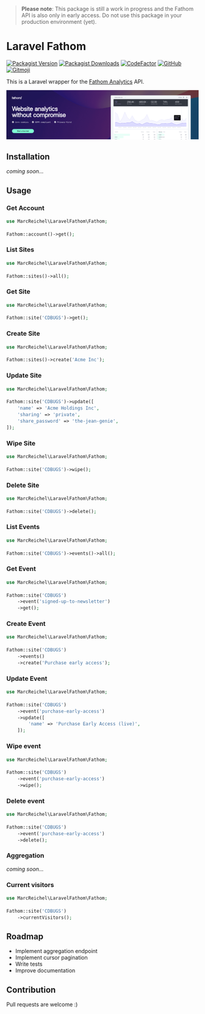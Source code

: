> **Please note**: This package is still a work in progress and the Fathom API is also only in early access. Do not use this package in your production environment (yet).

# Laravel Fathom

[![Packagist Version](https://img.shields.io/packagist/v/marcreichel/laravel-fathom)](https://packagist.org/packages/marcreichel/laravel-fathom)
[![Packagist Downloads](https://img.shields.io/packagist/dt/marcreichel/laravel-fathom)](https://packagist.org/packages/marcreichel/laravel-fathom)
[![CodeFactor](https://www.codefactor.io/repository/github/marcreichel/laravel-fathom/badge)](https://www.codefactor.io/repository/github/marcreichel/laravel-fathom)
[![GitHub](https://img.shields.io/github/license/marcreichel/laravel-fathom)](https://packagist.org/packages/marcreichel/laravel-fathom)
[![Gitmoji](https://img.shields.io/badge/gitmoji-%20😜%20😍-FFDD67.svg)](https://gitmoji.dev)

This is a Laravel wrapper for the [Fathom Analytics](https://usefathom.com/ref/SILMHC) API.

[![Fathom Analytics](art/fathom-banner.png)](https://usefathom.com/ref/SILMHC)

## Installation

*coming soon...*

## Usage

### Get Account

```php
use MarcReichel\LaravelFathom\Fathom;

Fathom::account()->get();
```

### List Sites

```php
use MarcReichel\LaravelFathom\Fathom;

Fathom::sites()->all();
```

### Get Site

```php
use MarcReichel\LaravelFathom\Fathom;

Fathom::site('CDBUGS')->get();
```

### Create Site

```php
use MarcReichel\LaravelFathom\Fathom;

Fathom::sites()->create('Acme Inc');
```

### Update Site

```php
use MarcReichel\LaravelFathom\Fathom;

Fathom::site('CDBUGS')->update([
    'name' => 'Acme Holdings Inc',
    'sharing' => 'private',
    'share_password' => 'the-jean-genie',
]);
```

### Wipe Site

```php
use MarcReichel\LaravelFathom\Fathom;

Fathom::site('CDBUGS')->wipe();
```

### Delete Site

```php
use MarcReichel\LaravelFathom\Fathom;

Fathom::site('CDBUGS')->delete();
```

### List Events

```php
use MarcReichel\LaravelFathom\Fathom;

Fathom::site('CDBUGS')->events()->all();
```

### Get Event

```php
use MarcReichel\LaravelFathom\Fathom;

Fathom::site('CDBUGS')
    ->event('signed-up-to-newsletter')
    ->get();
```

### Create Event

```php
use MarcReichel\LaravelFathom\Fathom;

Fathom::site('CDBUGS')
    ->events()
    ->create('Purchase early access');
```

### Update Event

```php
use MarcReichel\LaravelFathom\Fathom;

Fathom::site('CDBUGS')
    ->event('purchase-early-access')
    ->update([
        'name' => 'Purchase Early Access (live)',
    ]);
```

### Wipe event

```php
use MarcReichel\LaravelFathom\Fathom;

Fathom::site('CDBUGS')
    ->event('purchase-early-access')
    ->wipe();
```

### Delete event

```php
use MarcReichel\LaravelFathom\Fathom;

Fathom::site('CDBUGS')
    ->event('purchase-early-access')
    ->delete();
```

### Aggregation

*coming soon...*

### Current visitors

```php
use MarcReichel\LaravelFathom\Fathom;

Fathom::site('CDBUGS')
    ->currentVisitors();
```

## Roadmap

- Implement aggregation endpoint
- Implement cursor pagination
- Write tests
- Improve documentation

## Contribution

Pull requests are welcome :)

